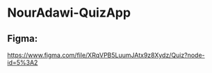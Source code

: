 # NourAdawi-QuizApp

## Figma: 
https://www.figma.com/file/XRqVPB5LuumJAtx9z8Xydz/Quiz?node-id=5%3A2
